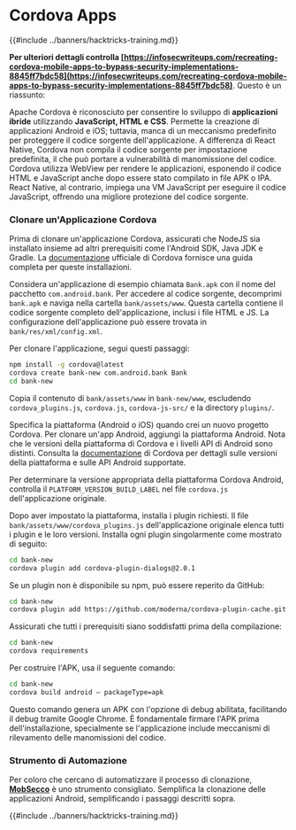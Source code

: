 # Cordova Apps

{{#include ../banners/hacktricks-training.md}}

**Per ulteriori dettagli controlla [https://infosecwriteups.com/recreating-cordova-mobile-apps-to-bypass-security-implementations-8845ff7bdc58](https://infosecwriteups.com/recreating-cordova-mobile-apps-to-bypass-security-implementations-8845ff7bdc58)**. Questo è un riassunto:

Apache Cordova è riconosciuto per consentire lo sviluppo di **applicazioni ibride** utilizzando **JavaScript, HTML e CSS**. Permette la creazione di applicazioni Android e iOS; tuttavia, manca di un meccanismo predefinito per proteggere il codice sorgente dell'applicazione. A differenza di React Native, Cordova non compila il codice sorgente per impostazione predefinita, il che può portare a vulnerabilità di manomissione del codice. Cordova utilizza WebView per rendere le applicazioni, esponendo il codice HTML e JavaScript anche dopo essere stato compilato in file APK o IPA. React Native, al contrario, impiega una VM JavaScript per eseguire il codice JavaScript, offrendo una migliore protezione del codice sorgente.

### Clonare un'Applicazione Cordova

Prima di clonare un'applicazione Cordova, assicurati che NodeJS sia installato insieme ad altri prerequisiti come l'Android SDK, Java JDK e Gradle. La [documentazione](https://cordova.apache.org/docs/en/11.x/guide/cli/#install-pre-requisites-for-building) ufficiale di Cordova fornisce una guida completa per queste installazioni.

Considera un'applicazione di esempio chiamata `Bank.apk` con il nome del pacchetto `com.android.bank`. Per accedere al codice sorgente, decomprimi `bank.apk` e naviga nella cartella `bank/assets/www`. Questa cartella contiene il codice sorgente completo dell'applicazione, inclusi i file HTML e JS. La configurazione dell'applicazione può essere trovata in `bank/res/xml/config.xml`.

Per clonare l'applicazione, segui questi passaggi:
```bash
npm install -g cordova@latest
cordova create bank-new com.android.bank Bank
cd bank-new
```
Copia il contenuto di `bank/assets/www` in `bank-new/www`, escludendo `cordova_plugins.js`, `cordova.js`, `cordova-js-src/` e la directory `plugins/`.

Specifica la piattaforma (Android o iOS) quando crei un nuovo progetto Cordova. Per clonare un'app Android, aggiungi la piattaforma Android. Nota che le versioni della piattaforma di Cordova e i livelli API di Android sono distinti. Consulta la [documentazione](https://cordova.apache.org/docs/en/11.x/guide/platforms/android/) di Cordova per dettagli sulle versioni della piattaforma e sulle API Android supportate.

Per determinare la versione appropriata della piattaforma Cordova Android, controlla il `PLATFORM_VERSION_BUILD_LABEL` nel file `cordova.js` dell'applicazione originale.

Dopo aver impostato la piattaforma, installa i plugin richiesti. Il file `bank/assets/www/cordova_plugins.js` dell'applicazione originale elenca tutti i plugin e le loro versioni. Installa ogni plugin singolarmente come mostrato di seguito:
```bash
cd bank-new
cordova plugin add cordova-plugin-dialogs@2.0.1
```
Se un plugin non è disponibile su npm, può essere reperito da GitHub:
```bash
cd bank-new
cordova plugin add https://github.com/moderna/cordova-plugin-cache.git
```
Assicurati che tutti i prerequisiti siano soddisfatti prima della compilazione:
```bash
cd bank-new
cordova requirements
```
Per costruire l'APK, usa il seguente comando:
```bash
cd bank-new
cordova build android — packageType=apk
```
Questo comando genera un APK con l'opzione di debug abilitata, facilitando il debug tramite Google Chrome. È fondamentale firmare l'APK prima dell'installazione, specialmente se l'applicazione include meccanismi di rilevamento delle manomissioni del codice.

### Strumento di Automazione

Per coloro che cercano di automatizzare il processo di clonazione, **[MobSecco](https://github.com/Anof-cyber/MobSecco)** è uno strumento consigliato. Semplifica la clonazione delle applicazioni Android, semplificando i passaggi descritti sopra.

{{#include ../banners/hacktricks-training.md}}
